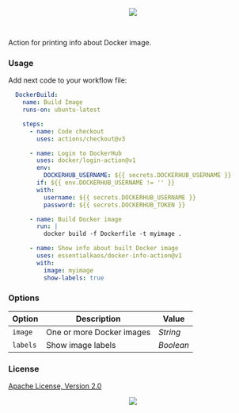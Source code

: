 <p align="center"><a href="#readme"><img src="https://gh.kaos.st/docker-info-action.svg"/></a></p>

<br/>

Action for printing info about Docker image.

### Usage

Add next code to your workflow file:

```yml
  DockerBuild:
    name: Build Image
    runs-on: ubuntu-latest

    steps:
      - name: Code checkout
        uses: actions/checkout@v3

      - name: Login to DockerHub
        uses: docker/login-action@v1
        env:
          DOCKERHUB_USERNAME: ${{ secrets.DOCKERHUB_USERNAME }}
        if: ${{ env.DOCKERHUB_USERNAME != '' }}
        with:
          username: ${{ secrets.DOCKERHUB_USERNAME }}
          password: ${{ secrets.DOCKERHUB_TOKEN }}

      - name: Build Docker image
        run: |
          docker build -f Dockerfile -t myimage .

      - name: Show info about built Docker image
        uses: essentialkaos/docker-info-action@v1
        with:
          image: myimage
          show-labels: true

```

### Options

| Option | Description | Value |
|--------|-------------|--------|
| `image` | One or more Docker images | _String_ |
| `labels` | Show image labels | _Boolean_ |

### License

[Apache License, Version 2.0](https://www.apache.org/licenses/LICENSE-2.0)

<p align="center"><a href="https://essentialkaos.com"><img src="https://gh.kaos.st/ekgh.svg"/></a></p>
